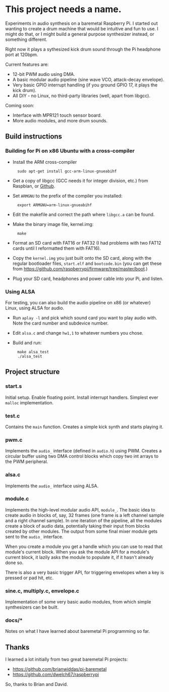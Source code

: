 This project needs a name.
==========================

Experiments in audio synthesis on a baremetal Raspberry Pi. I started out wanting to create a drum machine that would be intuitive and fun to use. I might do that, or I might build a general purpose synthesizer instead, or something different.

Right now it plays a sythesized kick drum sound through the Pi headphone port at 120bpm.

Current features are:

- 12-bit PWM audio using DMA.
- A basic modular audio pipeline (sine wave VCO, attack-decay envelope).
- Very basic GPIO interrupt handling (if you ground GPIO 17, it plays the kick drum).
- All DIY - no Linux, no third-party libraries (well, apart from libgcc).

Coming soon:

- Interface with MPR121 touch sensor board.
- More audio modules, and more drum sounds.

Build instructions
------------------

### Building for Pi on x86 Ubuntu with a cross-compiler

- Install the ARM cross-compiler

        sudo apt-get install gcc-arm-linux-gnueabihf

- Get a copy of libgcc (GCC needs it for integer division, etc.) from Raspbian, or [Github](https://github.com/brianwiddas/pi-baremetal/tree/master/rpi-libgcc).

- Set `ARMGNU` to the prefix of the compiler you installed:

        export ARMGNU=arm-linux-gnueabihf

- Edit the makefile and correct the path where `libgcc.a` can be found.
- Make the binary image file, kernel.img:

        make

- Format an SD card with FAT16 or FAT32 (I had problems with two FAT12 cards until I reformatted them with FAT16).

- Copy the `kernel.img` you just built onto the SD card, along with the regular bootloader files, `start.elf` and `bootcode.bin` (you can get these from https://github.com/raspberrypi/firmware/tree/master/boot.)

- Plug your SD card, headphones and power cable into your Pi, and listen.

### Using ALSA

For testing, you can also build the audio pipeline on x86 (or whatever) Linux, using ALSA for audio.

- Run `aplay -l` and pick which sound card you want to play audio with. Note the card number and subdevice number.

- Edit `alsa.c` and change `hw1,1` to whatever numbers you chose.

- Build and run:

        make alsa_test
        ./alsa_test


Project structure
-----------------

### start.s
Initial setup. Enable floating point. Install interrupt handlers. Simplest ever `malloc` implementation.

### test.c
Contains the `main` function. Creates a simple kick synth and starts playing it.

### pwm.c
Implements the `audio_` interface (defined in `audio.h`) using PWM. Creates a circular buffer using two DMA control blocks which copy two int arrays to the PWM peripheral.

### alsa.c
Implements the `audio_` interface using ALSA.

### module.c
Implements the high-level modular audio API, `module_`. The basic idea to create audio in blocks of, say, 32 frames (one frame is a left channel sample and a right channel sample). In one iteration of the pipeline, all the modules create a block of audio data, potentially taking their input from blocks created by other modules. The output from some final mixer module gets sent to the `audio_` interface.

When you create a module you get a handle which you can use to read that module's current block. When you ask the module API for a module's current block, it lazily asks the module to populate it, if it hasn't already done so.

There is also a very basic trigger API, for triggering envelopes when a key is pressed or pad hit, etc.

### sine.c, multiply.c, envelope.c
Implementation of some very basic audio modules, from which simple synthesizers can be built.

### docs/*
Notes on what I have learned about baremetal Pi programming so far.

Thanks
------

I learned a lot initially from two great baremetal Pi projects:

- https://github.com/brianwiddas/pi-baremetal
- https://github.com/dwelch67/raspberrypi

So, thanks to Brian and David.
